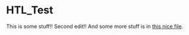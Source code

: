 # HTL_Test

This is some stuff!!
Second edit!!
And some more stuff is in [this nice file](newfile.txt).

